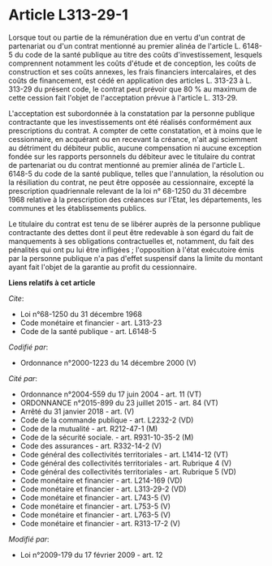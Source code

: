 # Article L313-29-1

Lorsque tout ou partie de la rémunération due en vertu d'un contrat de partenariat ou d'un contrat mentionné au premier
alinéa de l'article L. 6148-5 du code de la santé publique au titre des coûts d'investissement, lesquels comprennent
notamment les coûts d'étude et de conception, les coûts de construction et ses coûts annexes, les frais financiers
intercalaires, et des coûts de financement, est cédé en application des articles L. 313-23 à L. 313-29 du présent code, le
contrat peut prévoir que 80 % au maximum de cette cession fait l'objet de l'acceptation prévue à l'article L. 313-29.

L'acceptation est subordonnée à la constatation par la personne publique contractante que les investissements ont été
réalisés conformément aux prescriptions du contrat. A compter de cette constatation, et à moins que le cessionnaire, en
acquérant ou en recevant la créance, n'ait agi sciemment au détriment du débiteur public, aucune compensation ni aucune
exception fondée sur les rapports personnels du débiteur avec le titulaire du contrat de partenariat ou du contrat mentionné
au premier alinéa de l'article L. 6148-5 du code de la santé publique, telles que l'annulation, la résolution ou la
résiliation du contrat, ne peut être opposée au cessionnaire, excepté la prescription quadriennale relevant de la loi n°
68-1250 du 31 décembre 1968 relative à la prescription des créances sur l'Etat, les départements, les communes et les
établissements publics. 

Le titulaire du contrat est tenu de se libérer auprès de la personne publique contractante des dettes dont il peut être
redevable à son égard du fait de manquements à ses obligations contractuelles et, notamment, du fait des pénalités qui ont pu
lui être infligées ; l'opposition à l'état exécutoire émis par la personne publique n'a pas d'effet suspensif dans la limite
du montant ayant fait l'objet de la garantie au profit du cessionnaire.

**Liens relatifs à cet article**

_Cite_:

  - Loi n°68-1250 du 31 décembre 1968
  - Code monétaire et financier - art. L313-23
  - Code de la santé publique - art. L6148-5

_Codifié par_:

  - Ordonnance n°2000-1223 du 14 décembre 2000 (V)

_Cité par_:

  - Ordonnance n°2004-559 du 17 juin 2004 - art. 11 (VT)
  - ORDONNANCE n°2015-899 du 23 juillet 2015 - art. 84 (VT)
  - Arrêté du 31 janvier 2018 - art. (V)
  - Code de la commande publique - art. L2232-2 (VD)
  - Code de la mutualité - art. R212-47-1 (M)
  - Code de la sécurité sociale. - art. R931-10-35-2 (M)
  - Code des assurances - art. R332-14-2 (V)
  - Code général des collectivités territoriales - art. L1414-12 (VT)
  - Code général des collectivités territoriales - art. Rubrique 4 (V)
  - Code général des collectivités territoriales - art. Rubrique 5 (VD)
  - Code monétaire et financier - art. L214-169 (VD)
  - Code monétaire et financier - art. L313-29-2 (VD)
  - Code monétaire et financier - art. L743-5 (V)
  - Code monétaire et financier - art. L753-5 (V)
  - Code monétaire et financier - art. L763-5 (V)
  - Code monétaire et financier - art. R313-17-2 (V)

_Modifié par_:

  - Loi n°2009-179 du 17 février 2009 - art. 12
